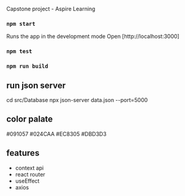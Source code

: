 Capstone project - Aspire Learning

### `npm start`

Runs the app in the development mode
Open [http://localhost:3000]

### `npm test`

### `npm run build`

## run json server
cd src/Database
npx json-server data.json --port=5000


## color palate
#091057
#024CAA
#EC8305
#DBD3D3 
    
## features

- context api
- react router
- useEffect
- axios